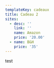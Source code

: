 ```yaml
---
templateKey: cadeaux
title: Cadeau 2
sites:
  - desc: ''
    link: ''
    name: Amazon
    price: '20.00'
  - name: B&H
    price: '35'
---
```

test
